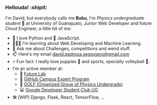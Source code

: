 ### **Hellouda! :shipit:**

I'm David, but everybody calls me **Bubu**, I'm *Physics undergraduate student* 🎒 at University of Guanajuato, Junior Web Developer and future Cloud Engineer, a little bit of me:

- 🐍 I love Python and 💛 JavaScript.
- 👨🏽‍💻 I’m learning about Web Developing and Machine Learning.
- 💬 Ask me about Challenges, competitions and weird stuff.
- 📫 Here's my email [david.pedroza.segoviano@gmail.com](mailto:david.pedroza.segoviano@gmail.com)
- ⚡ Fun fact: I really love puppies 🐶 and sports, specially volleyball 🏐.
- I'm an active member at:
    - 🚀 [Future Lab](http://futurelab.mx/)
    - 🚩 [GitHub Campus Expert Program](https://education.github.com/experts)
    - 🔭 [GOLF (Organized Group of Physics Undergrads)](https://www.facebook.com/golf.fisica/)
    - 💻 [Google Developer Student Club UG](https://gdsc.community.dev/university-of-guanajuato/)
- 🛠️ [WIP] Django, Flask, React, TensorFlow, …
